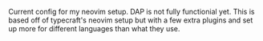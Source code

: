 Current config for my neovim setup. DAP is not fully functionial yet. This is based off of typecraft's neovim setup but with a few extra plugins and set up more for different languages than what they use.
